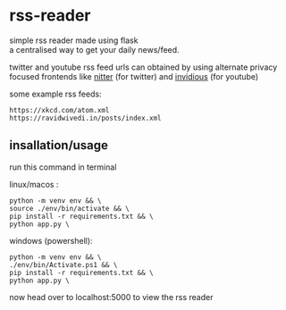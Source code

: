 # rss-reader

simple rss reader made using flask  
a centralised way to get your daily news/feed.

twitter and youtube rss feed urls can obtained by using alternate privacy focused frontends like [nitter](https://nitter.soopy.moe/) (for twitter) and [invidious](https://inv.in.projectsegfau.lt/)  (for youtube)

some example rss feeds:
```
https://xkcd.com/atom.xml
https://ravidwivedi.in/posts/index.xml
```

## insallation/usage

run this command in terminal

linux/macos :

```
python -m venv env && \
source ./env/bin/activate && \
pip install -r requirements.txt && \
python app.py \
```

windows (powershell):

```
python -m venv env && \
./env/bin/Activate.ps1 && \
pip install -r requirements.txt && \
python app.py \
```

now head over to localhost:5000 to view the rss reader
